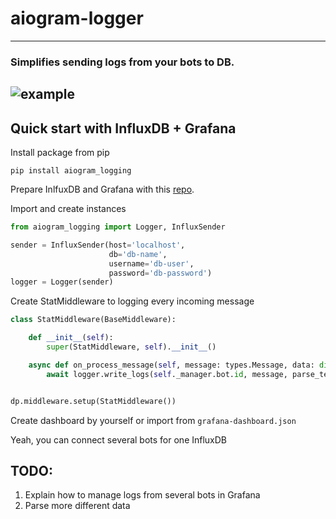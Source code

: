 # aiogram-logger
---
### Simplifies sending logs from your bots to DB.
![example](https://i.imgur.com/gFfQDmD.png)
---
## Quick start with InfluxDB + Grafana
Install package from pip
```
pip install aiogram_logging
```

Prepare InlfuxDB and Grafana with this [repo](https://github.com/DKeysil/influxdb-grafana-docker-compose).

Import and create instances
```python
from aiogram_logging import Logger, InfluxSender

sender = InfluxSender(host='localhost',
                      db='db-name',
                      username='db-user',
                      password='db-password')
logger = Logger(sender)
```

Create StatMiddleware to logging every incoming message
```python
class StatMiddleware(BaseMiddleware):

    def __init__(self):
        super(StatMiddleware, self).__init__()

    async def on_process_message(self, message: types.Message, data: dict):
        await logger.write_logs(self._manager.bot.id, message, parse_text=True)


dp.middleware.setup(StatMiddleware())
```

Create dashboard by yourself or import from `grafana-dashboard.json`

Yeah, you can connect several bots for one InfluxDB
## TODO:
1. Explain how to manage logs from several bots in Grafana
2. Parse more different data